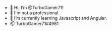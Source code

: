 - 👋 Hi, I’m @TurboGamer71! 
- 👀 I'm not a professional. 
- 🌱 I’m currently learning Javascript and Angular. 
- 📫 TurboGamer71#4981 

<!---
TurboGamer71/TurboGamer71 is a ✨ special ✨ repository because its `README.md` (this file) appears on your GitHub profile.
You can click the Preview link to take a look at your changes.
--->
